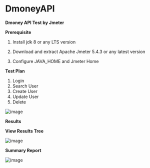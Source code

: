 # DmoneyAPI

**Dmoney API Test by Jmeter**

**Prerequisite**

1. Install jdk 8 or any LTS version

2. Download and extract Apache Jmeter 5.4.3 or any latest version

3. Configure JAVA_HOME and Jmeter Home

**Test Plan**

1. Login 
2. Search User
3. Create User
4. Update User 
5. Delete 

![image](https://user-images.githubusercontent.com/45478777/176931334-54e16e4e-4338-4e2c-9c71-e0d922e3a6ef.png)

**Results**

**View Results Tree**

![image](https://user-images.githubusercontent.com/45478777/176931443-a4161e38-585c-4383-b9d9-ce3d64112f9e.png)

**Summary Report**

![image](https://user-images.githubusercontent.com/45478777/176931119-1b87e6fc-ce74-49c0-9ca1-a2fb85fd3d4c.png)
